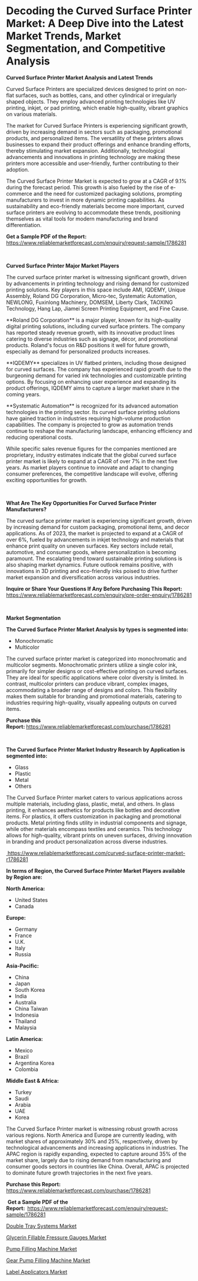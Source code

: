 <p><h1>Decoding the Curved Surface Printer Market: A Deep Dive into the Latest Market Trends, Market Segmentation, and Competitive Analysis</h1></p><p><strong>Curved Surface Printer Market Analysis and Latest Trends</strong></p>
<p><p>Curved Surface Printers are specialized devices designed to print on non-flat surfaces, such as bottles, cans, and other cylindrical or irregularly shaped objects. They employ advanced printing technologies like UV printing, inkjet, or pad printing, which enable high-quality, vibrant graphics on various materials. </p><p>The market for Curved Surface Printers is experiencing significant growth, driven by increasing demand in sectors such as packaging, promotional products, and personalized items. The versatility of these printers allows businesses to expand their product offerings and enhance branding efforts, thereby stimulating market expansion. Additionally, technological advancements and innovations in printing technology are making these printers more accessible and user-friendly, further contributing to their adoption.</p><p>The Curved Surface Printer Market is expected to grow at a CAGR of 9.1% during the forecast period. This growth is also fueled by the rise of e-commerce and the need for customized packaging solutions, prompting manufacturers to invest in more dynamic printing capabilities. As sustainability and eco-friendly materials become more important, curved surface printers are evolving to accommodate these trends, positioning themselves as vital tools for modern manufacturing and brand differentiation.</p></p>
<p><strong>Get a Sample PDF of the Report:&nbsp;</strong> <a href="https://www.reliablemarketforecast.com/enquiry/request-sample/1786281?utm_campaign=1082&utm_medium=2&utm_source=Github&utm_content=ia&utm_term=09102024&utm_id=curved-surface-printer">https://www.reliablemarketforecast.com/enquiry/request-sample/1786281</a></p>
<p>&nbsp;</p>
<p><strong>Curved Surface Printer Major Market Players</strong></p>
<p><p>The curved surface printer market is witnessing significant growth, driven by advancements in printing technology and rising demand for customized printing solutions. Key players in this space include AMI, IQDEMY, Unique Assembly, Roland DG Corporation, Micro-tec, Systematic Automation, NEWLONG, Fuxinlong Machinery, DOMSEM, Liberty Clark, TAOXING Technology, Hang Lap, Jiamei Screen Printing Equipment, and Fine Cause.</p><p>**Roland DG Corporation** is a major player, known for its high-quality digital printing solutions, including curved surface printers. The company has reported steady revenue growth, with its innovative product lines catering to diverse industries such as signage, décor, and promotional products. Roland's focus on R&D positions it well for future growth, especially as demand for personalized products increases.</p><p>**IQDEMY** specializes in UV flatbed printers, including those designed for curved surfaces. The company has experienced rapid growth due to the burgeoning demand for varied ink technologies and customizable printing options. By focusing on enhancing user experience and expanding its product offerings, IQDEMY aims to capture a larger market share in the coming years.</p><p>**Systematic Automation** is recognized for its advanced automation technologies in the printing sector. Its curved surface printing solutions have gained traction in industries requiring high-volume production capabilities. The company is projected to grow as automation trends continue to reshape the manufacturing landscape, enhancing efficiency and reducing operational costs.</p><p>While specific sales revenue figures for the companies mentioned are proprietary, industry estimates indicate that the global curved surface printer market is likely to expand at a CAGR of over 7% in the next five years. As market players continue to innovate and adapt to changing consumer preferences, the competitive landscape will evolve, offering exciting opportunities for growth.</p></p>
<p>&nbsp;</p>
<p><strong>What Are The Key Opportunities For Curved Surface Printer Manufacturers?</strong></p>
<p><p>The curved surface printer market is experiencing significant growth, driven by increasing demand for custom packaging, promotional items, and decor applications. As of 2023, the market is projected to expand at a CAGR of over 6%, fueled by advancements in inkjet technology and materials that enhance print quality on uneven surfaces. Key sectors include retail, automotive, and consumer goods, where personalization is becoming paramount. The escalating trend toward sustainable printing solutions is also shaping market dynamics. Future outlook remains positive, with innovations in 3D printing and eco-friendly inks poised to drive further market expansion and diversification across various industries.</p></p>
<p><strong>Inquire or Share Your Questions If Any Before Purchasing This Report:</strong> <a href="https://www.reliablemarketforecast.com/enquiry/pre-order-enquiry/1786281?utm_campaign=1082&utm_medium=2&utm_source=Github&utm_content=ia&utm_term=09102024&utm_id=curved-surface-printer">https://www.reliablemarketforecast.com/enquiry/pre-order-enquiry/1786281</a></p>
<p>&nbsp;</p>
<p><strong>Market Segmentation</strong></p>
<p><strong>The Curved Surface Printer Market Analysis by types is segmented into:</strong></p>
<p><ul><li>Monochromatic</li><li>Multicolor</li></ul></p>
<p><p>The curved surface printer market is categorized into monochromatic and multicolor segments. Monochromatic printers utilize a single color ink, primarily for simpler designs or cost-effective printing on curved surfaces. They are ideal for specific applications where color diversity is limited. In contrast, multicolor printers can produce vibrant, complex images, accommodating a broader range of designs and colors. This flexibility makes them suitable for branding and promotional materials, catering to industries requiring high-quality, visually appealing outputs on curved items.</p></p>
<p><strong>Purchase this Report:&nbsp;</strong><a href="https://www.reliablemarketforecast.com/purchase/1786281?utm_campaign=1082&utm_medium=2&utm_source=Github&utm_content=ia&utm_term=09102024&utm_id=curved-surface-printer">https://www.reliablemarketforecast.com/purchase/1786281</a></p>
<p>&nbsp;</p>
<p><strong>The Curved Surface Printer Market Industry Research by Application is segmented into:</strong></p>
<p><ul><li>Glass</li><li>Plastic</li><li>Metal</li><li>Others</li></ul></p>
<p><p>The Curved Surface Printer market caters to various applications across multiple materials, including glass, plastic, metal, and others. In glass printing, it enhances aesthetics for products like bottles and decorative items. For plastics, it offers customization in packaging and promotional products. Metal printing finds utility in industrial components and signage, while other materials encompass textiles and ceramics. This technology allows for high-quality, vibrant prints on uneven surfaces, driving innovation in branding and product personalization across diverse industries.</p></p>
<p><a href="https://www.reliablemarketforecast.com/curved-surface-printer-market-r1786281?utm_campaign=1082&utm_medium=2&utm_source=Github&utm_content=ia&utm_term=09102024&utm_id=curved-surface-printer">&nbsp;https://www.reliablemarketforecast.com/curved-surface-printer-market-r1786281</a></p>
<p><strong>In terms of Region, the Curved Surface Printer Market Players available by Region are:</strong></p>
<p>
    <p> <strong> North America: </strong>
        <ul>
            <li>United States</li>
            <li>Canada</li>
        </ul>
        </p> 
    <p> <strong> Europe: </strong>
        <ul>
            <li>Germany</li>
            <li>France</li>
            <li>U.K.</li>
            <li>Italy</li>
            <li>Russia</li>
        </ul>
        </p> 
    <p> <strong> Asia-Pacific: </strong>
        <ul>
            <li>China</li>
            <li>Japan</li>
            <li>South Korea</li>
            <li>India</li>
            <li>Australia</li>
            <li>China Taiwan</li>
            <li>Indonesia</li>
            <li>Thailand</li>
            <li>Malaysia</li>
        </ul>
        </p> 
    <p> <strong> Latin America: </strong>
        <ul>
            <li>Mexico</li>
            <li>Brazil</li>
            <li>Argentina Korea</li>
            <li>Colombia</li>
        </ul>
        </p> 
    <p> <strong> Middle East & Africa: </strong>
        <ul>
            <li>Turkey</li>
            <li>Saudi</li>
            <li>Arabia</li>
            <li>UAE</li>
            <li>Korea</li>
        </ul>
    </p>
    </p>
<p><p>The Curved Surface Printer market is witnessing robust growth across various regions. North America and Europe are currently leading, with market shares of approximately 30% and 25%, respectively, driven by technological advancements and increasing applications in industries. The APAC region is rapidly expanding, expected to capture around 35% of the market share, largely due to rising demand from manufacturing and consumer goods sectors in countries like China. Overall, APAC is projected to dominate future growth trajectories in the next five years.</p></p>
<p><strong>Purchase this Report: </strong><a href="https://www.reliablemarketforecast.com/purchase/1786281?utm_campaign=1082&utm_medium=2&utm_source=Github&utm_content=ia&utm_term=09102024&utm_id=curved-surface-printer">https://www.reliablemarketforecast.com/purchase/1786281</a></p>
<p>&nbsp;<strong>Get a Sample PDF of the Report:&nbsp;&nbsp;</strong><a href="https://www.reliablemarketforecast.com/enquiry/request-sample/1786281?utm_campaign=1082&utm_medium=2&utm_source=Github&utm_content=ia&utm_term=09102024&utm_id=curved-surface-printer">https://www.reliablemarketforecast.com/enquiry/request-sample/1786281</a></p>
<p><strong></strong></p>
<p><p><a href="https://github.com/azucena6lzcou/Market-Research-Report-List-1/blob/main/double-tray-systems-market.md?utm_campaign=1082&utm_medium=2&utm_source=Github&utm_content=ia&utm_term=09102024&utm_id=curved-surface-printer">Double Tray Systems Market</a></p><p><a href="https://github.com/setoneitabbn/Market-Research-Report-List-1/blob/main/glycerin-fillable-fressure-gauges-market.md?utm_campaign=1082&utm_medium=2&utm_source=Github&utm_content=ia&utm_term=09102024&utm_id=curved-surface-printer">Glycerin Fillable Fressure Gauges Market</a></p><p><a href="https://www.linkedin.com/pulse/global-pump-filling-machine-market-opportunities-challenges2024-lb3df?utm_campaign=1082&utm_medium=2&utm_source=Github&utm_content=ia&utm_term=09102024&utm_id=curved-surface-printer">Pump Filling Machine Market</a></p><p><a href="https://www.linkedin.com/pulse/gear-pump-filling-machine-market-size-segmentation-trends-c874e?trackingId=Vu7DJ3VLQOypLgtKJaWT9g%3D%3D&utm_campaign=1082&utm_medium=2&utm_source=Github&utm_content=ia&utm_term=09102024&utm_id=curved-surface-printer">Gear Pump Filling Machine Market</a></p><p><a href="https://www.linkedin.com/pulse/market-insights-global-label-applicators-forecast-innovation-moehe?utm_campaign=1082&utm_medium=2&utm_source=Github&utm_content=ia&utm_term=09102024&utm_id=curved-surface-printer">Label Applicators Market</a></p></p>